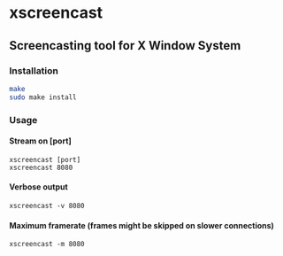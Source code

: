 # xscreencast
## Screencasting tool for X Window System    
### Installation     
```bash     
make    
sudo make install     
```     
### Usage    
#### Stream on [port]   
`xscreencast [port]`     
`xscreencast 8080`            
#### Verbose output       
`xscreencast -v 8080`     
#### Maximum framerate (frames might be skipped on slower connections)            
`xscreencast -m 8080`       
